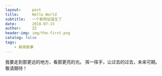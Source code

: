 ```yaml
---
layout:     post
title:      Hello World
subtitle:   一个新网站诞生了
date:       2018-07-15
author:     ZZ
header-img: img/the-first.png
catalog: false
tags:
    - 新闻故事
---
```


我要走到那更远的地方，看那更亮的光。 
挥一挥手，让过去的过去，未来可期。 
敬请期待！
